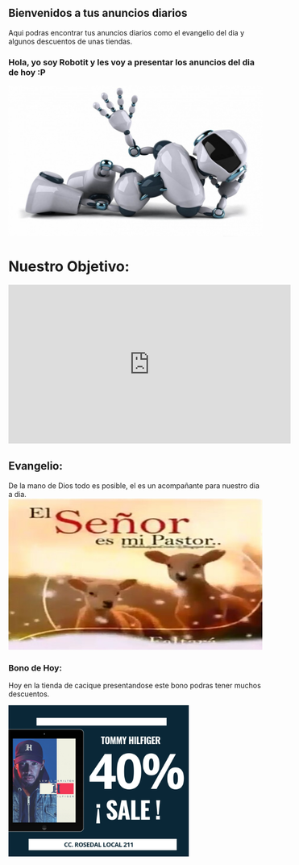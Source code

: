 ## Bienvenidos a tus anuncios diarios

Aqui podras encontrar tus anuncios diarios como el evangelio del dia y algunos descuentos de unas tiendas.
### Hola, yo soy Robotit y les voy a presentar los anuncios del dia de hoy :P
<IMG src="https://raw.githubusercontent.com/ValeriaOl12/1segundo-periodo-/gh-pages/roboott.jpg" width="600" height="300"/>

# Nuestro Objetivo:

<iframe width="560" height="315" src="https://www.youtube.com/embed/FLo8Fsl-kPQ" frameborder="0" allow="accelerometer; autoplay; encrypted-media; gyroscope; picture-in-picture" allowfullscreen></iframe>

## Evangelio:
De la mano de Dios todo es posible, el es un acompañante para nuestro dia a dia.
<img src="https://raw.githubusercontent.com/ValeriaOl12/1segundo-periodo-/gh-pages/c5974cb2f6224bf49923fa1bc75ed721.jpg" width="600" height="300"/>
### Bono de Hoy:
Hoy en la tienda de cacique presentandose este bono podras tener muchos descuentos.

<img src="https://raw.githubusercontent.com/ValeriaOl12/1segundo-periodo-/gh-pages/c4ddd8411266461e9d92b4eb624914aa.jpg" idth="600" height="300"/>
